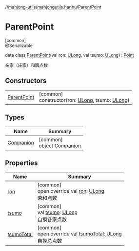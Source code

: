 //[mahjong-utils](../../../index.md)/[mahjongutils.hanhu](../index.md)/[ParentPoint](index.md)

# ParentPoint

[common]\
@Serializable

data class [ParentPoint](index.md)(val ron: [ULong](https://kotlinlang.org/api/latest/jvm/stdlib/kotlin-stdlib/kotlin/-u-long/index.html), val tsumo: [ULong](https://kotlinlang.org/api/latest/jvm/stdlib/kotlin-stdlib/kotlin/-u-long/index.html)) : [Point](../-point/index.md)

亲家（庄家）和牌点数

## Constructors

| | |
|---|---|
| [ParentPoint](-parent-point.md) | [common]<br>constructor(ron: [ULong](https://kotlinlang.org/api/latest/jvm/stdlib/kotlin-stdlib/kotlin/-u-long/index.html), tsumo: [ULong](https://kotlinlang.org/api/latest/jvm/stdlib/kotlin-stdlib/kotlin/-u-long/index.html)) |

## Types

| Name | Summary |
|---|---|
| [Companion](-companion/index.md) | [common]<br>object [Companion](-companion/index.md) |

## Properties

| Name | Summary |
|---|---|
| [ron](ron.md) | [common]<br>open override val [ron](ron.md): [ULong](https://kotlinlang.org/api/latest/jvm/stdlib/kotlin-stdlib/kotlin/-u-long/index.html)<br>荣和点数 |
| [tsumo](tsumo.md) | [common]<br>val [tsumo](tsumo.md): [ULong](https://kotlinlang.org/api/latest/jvm/stdlib/kotlin-stdlib/kotlin/-u-long/index.html)<br>自摸各家点数 |
| [tsumoTotal](tsumo-total.md) | [common]<br>open override val [tsumoTotal](tsumo-total.md): [ULong](https://kotlinlang.org/api/latest/jvm/stdlib/kotlin-stdlib/kotlin/-u-long/index.html)<br>自摸总点数 |
